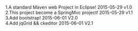 1.A standard Maven web Project  in Eclipse! 2015-05-29  v1.0  </br>
2.This project become a SpringMvc project!  2015-05-29  v1.1  </br>
3.Add bootstrap!                            2015-06-01  V2.0  </br>
4.Add jqGrid && ckeditor                    2015-06-01  V2.1  </br>